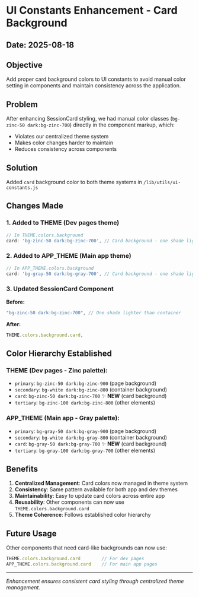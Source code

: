 # UI Constants Enhancement - Card Background

## Date: 2025-08-18

## Objective
Add proper card background colors to UI constants to avoid manual color setting in components and maintain consistency across the application.

## Problem
After enhancing SessionCard styling, we had manual color classes (`bg-zinc-50 dark:bg-zinc-700`) directly in the component markup, which:
- Violates our centralized theme system
- Makes color changes harder to maintain
- Reduces consistency across components

## Solution
Added `card` background color to both theme systems in `/lib/utils/ui-constants.js`

## Changes Made

### 1. Added to THEME (Dev pages theme)
```javascript
// In THEME.colors.background
card: 'bg-zinc-50 dark:bg-zinc-700', // Card background - one shade lighter than secondary
```

### 2. Added to APP_THEME (Main app theme)  
```javascript
// In APP_THEME.colors.background
card: 'bg-gray-50 dark:bg-gray-700', // Card background - one shade lighter than secondary
```

### 3. Updated SessionCard Component
**Before:**
```javascript
"bg-zinc-50 dark:bg-zinc-700", // One shade lighter than container
```

**After:**
```javascript
THEME.colors.background.card,
```

## Color Hierarchy Established

### THEME (Dev pages - Zinc palette):
- `primary`: `bg-zinc-50 dark:bg-zinc-900` (page background)
- `secondary`: `bg-white dark:bg-zinc-800` (container background)
- `card`: `bg-zinc-50 dark:bg-zinc-700` ✨ **NEW** (card background)
- `tertiary`: `bg-zinc-100 dark:bg-zinc-800` (other elements)

### APP_THEME (Main app - Gray palette):
- `primary`: `bg-gray-50 dark:bg-gray-900` (page background)  
- `secondary`: `bg-white dark:bg-gray-800` (container background)
- `card`: `bg-gray-50 dark:bg-gray-700` ✨ **NEW** (card background)
- `tertiary`: `bg-gray-100 dark:bg-gray-700` (other elements)

## Benefits
1. **Centralized Management**: Card colors now managed in theme system
2. **Consistency**: Same pattern available for both app and dev themes  
3. **Maintainability**: Easy to update card colors across entire app
4. **Reusability**: Other components can now use `THEME.colors.background.card`
5. **Theme Coherence**: Follows established color hierarchy

## Future Usage
Other components that need card-like backgrounds can now use:
```javascript
THEME.colors.background.card        // For dev pages
APP_THEME.colors.background.card    // For main app pages
```

---

*Enhancement ensures consistent card styling through centralized theme management.*